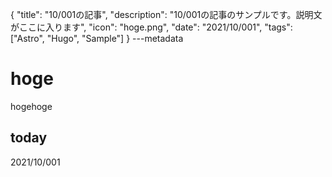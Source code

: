 {
  "title": "10/001の記事",
  "description": "10/001の記事のサンプルです。説明文がここに入ります",
  "icon": "hoge.png",
  "date": "2021/10/001",
  "tags": ["Astro", "Hugo", "Sample"]
}
---metadata

# hoge
hogehoge

## today
2021/10/001